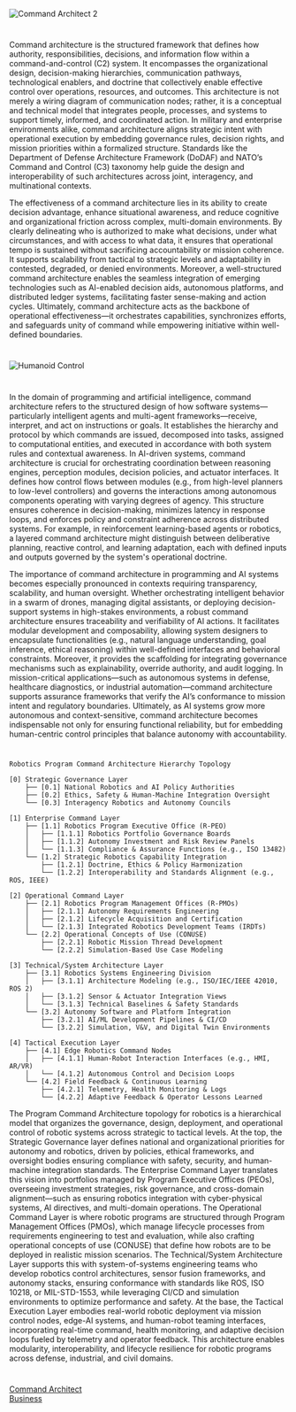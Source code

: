 ![Command Architect 2](https://github.com/user-attachments/assets/06f52efa-274d-41aa-bffa-2d78769a7e1b)

#

Command architecture is the structured framework that defines how authority, responsibilities, decisions, and information flow within a command-and-control (C2) system. It encompasses the organizational design, decision-making hierarchies, communication pathways, technological enablers, and doctrine that collectively enable effective control over operations, resources, and outcomes. This architecture is not merely a wiring diagram of communication nodes; rather, it is a conceptual and technical model that integrates people, processes, and systems to support timely, informed, and coordinated action. In military and enterprise environments alike, command architecture aligns strategic intent with operational execution by embedding governance rules, decision rights, and mission priorities within a formalized structure. Standards like the Department of Defense Architecture Framework (DoDAF) and NATO’s Command and Control (C3) taxonomy help guide the design and interoperability of such architectures across joint, interagency, and multinational contexts.

The effectiveness of a command architecture lies in its ability to create decision advantage, enhance situational awareness, and reduce cognitive and organizational friction across complex, multi-domain environments. By clearly delineating who is authorized to make what decisions, under what circumstances, and with access to what data, it ensures that operational tempo is sustained without sacrificing accountability or mission coherence. It supports scalability from tactical to strategic levels and adaptability in contested, degraded, or denied environments. Moreover, a well-structured command architecture enables the seamless integration of emerging technologies such as AI-enabled decision aids, autonomous platforms, and distributed ledger systems, facilitating faster sense-making and action cycles. Ultimately, command architecture acts as the backbone of operational effectiveness—it orchestrates capabilities, synchronizes efforts, and safeguards unity of command while empowering initiative within well-defined boundaries.

#
![Humanoid Control](https://github.com/user-attachments/assets/fb33331a-9361-49af-8a3a-8050845d7d61)
#

In the domain of programming and artificial intelligence, command architecture refers to the structured design of how software systems—particularly intelligent agents and multi-agent frameworks—receive, interpret, and act on instructions or goals. It establishes the hierarchy and protocol by which commands are issued, decomposed into tasks, assigned to computational entities, and executed in accordance with both system rules and contextual awareness. In AI-driven systems, command architecture is crucial for orchestrating coordination between reasoning engines, perception modules, decision policies, and actuator interfaces. It defines how control flows between modules (e.g., from high-level planners to low-level controllers) and governs the interactions among autonomous components operating with varying degrees of agency. This structure ensures coherence in decision-making, minimizes latency in response loops, and enforces policy and constraint adherence across distributed systems. For example, in reinforcement learning-based agents or robotics, a layered command architecture might distinguish between deliberative planning, reactive control, and learning adaptation, each with defined inputs and outputs governed by the system's operational doctrine.

The importance of command architecture in programming and AI systems becomes especially pronounced in contexts requiring transparency, scalability, and human oversight. Whether orchestrating intelligent behavior in a swarm of drones, managing digital assistants, or deploying decision-support systems in high-stakes environments, a robust command architecture ensures traceability and verifiability of AI actions. It facilitates modular development and composability, allowing system designers to encapsulate functionalities (e.g., natural language understanding, goal inference, ethical reasoning) within well-defined interfaces and behavioral constraints. Moreover, it provides the scaffolding for integrating governance mechanisms such as explainability, override authority, and audit logging. In mission-critical applications—such as autonomous systems in defense, healthcare diagnostics, or industrial automation—command architecture supports assurance frameworks that verify the AI’s conformance to mission intent and regulatory boundaries. Ultimately, as AI systems grow more autonomous and context-sensitive, command architecture becomes indispensable not only for ensuring functional reliability, but for embedding human-centric control principles that balance autonomy with accountability.

#

```
Robotics Program Command Architecture Hierarchy Topology

[0] Strategic Governance Layer
    ├── [0.1] National Robotics and AI Policy Authorities
    ├── [0.2] Ethics, Safety & Human-Machine Integration Oversight
    └── [0.3] Interagency Robotics and Autonomy Councils

[1] Enterprise Command Layer
    ├── [1.1] Robotics Program Executive Office (R-PEO)
    │   ├── [1.1.1] Robotics Portfolio Governance Boards
    │   ├── [1.1.2] Autonomy Investment and Risk Review Panels
    │   └── [1.1.3] Compliance & Assurance Functions (e.g., ISO 13482)
    └── [1.2] Strategic Robotics Capability Integration
        ├── [1.2.1] Doctrine, Ethics & Policy Harmonization
        └── [1.2.2] Interoperability and Standards Alignment (e.g., ROS, IEEE)

[2] Operational Command Layer
    ├── [2.1] Robotics Program Management Offices (R-PMOs)
    │   ├── [2.1.1] Autonomy Requirements Engineering
    │   ├── [2.1.2] Lifecycle Acquisition and Certification
    │   └── [2.1.3] Integrated Robotics Development Teams (IRDTs)
    └── [2.2] Operational Concepts of Use (CONUSE)
        ├── [2.2.1] Robotic Mission Thread Development
        └── [2.2.2] Simulation-Based Use Case Modeling

[3] Technical/System Architecture Layer
    ├── [3.1] Robotics Systems Engineering Division
    │   ├── [3.1.1] Architecture Modeling (e.g., ISO/IEC/IEEE 42010, ROS 2)
    │   ├── [3.1.2] Sensor & Actuator Integration Views
    │   └── [3.1.3] Technical Baselines & Safety Standards
    └── [3.2] Autonomy Software and Platform Integration
        ├── [3.2.1] AI/ML Development Pipelines & CI/CD
        └── [3.2.2] Simulation, V&V, and Digital Twin Environments

[4] Tactical Execution Layer
    ├── [4.1] Edge Robotics Command Nodes
    │   ├── [4.1.1] Human-Robot Interaction Interfaces (e.g., HMI, AR/VR)
    │   └── [4.1.2] Autonomous Control and Decision Loops
    └── [4.2] Field Feedback & Continuous Learning
        ├── [4.2.1] Telemetry, Health Monitoring & Logs
        └── [4.2.2] Adaptive Feedback & Operator Lessons Learned
```

The Program Command Architecture topology for robotics is a hierarchical model that organizes the governance, design, deployment, and operational control of robotic systems across strategic to tactical levels. At the top, the Strategic Governance layer defines national and organizational priorities for autonomy and robotics, driven by policies, ethical frameworks, and oversight bodies ensuring compliance with safety, security, and human-machine integration standards. The Enterprise Command Layer translates this vision into portfolios managed by Program Executive Offices (PEOs), overseeing investment strategies, risk governance, and cross-domain alignment—such as ensuring robotics integration with cyber-physical systems, AI directives, and multi-domain operations. The Operational Command Layer is where robotic programs are structured through Program Management Offices (PMOs), which manage lifecycle processes from requirements engineering to test and evaluation, while also crafting operational concepts of use (CONUSE) that define how robots are to be deployed in realistic mission scenarios. The Technical/System Architecture Layer supports this with system-of-systems engineering teams who develop robotics control architectures, sensor fusion frameworks, and autonomy stacks, ensuring conformance with standards like ROS, ISO 10218, or MIL-STD-1553, while leveraging CI/CD and simulation environments to optimize performance and safety. At the base, the Tactical Execution Layer embodies real-world robotic deployment via mission control nodes, edge-AI systems, and human-robot teaming interfaces, incorporating real-time command, health monitoring, and adaptive decision loops fueled by telemetry and operator feedback. This architecture enables modularity, interoperability, and lifecycle resilience for robotic programs across defense, industrial, and civil domains.

#

[Command Architect](https://chatgpt.com/g/g-681db21c5a788191b8a0c83d7d52c48f-command-architect)
<br>
[Business](https://github.com/sourceduty/Business)
